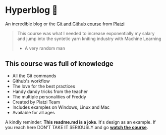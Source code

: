# Hyperblog 💚
An incredible blog or the [Git and Github course](https://platzi.com/cursos/git-github/ " Git and Github course") from [Platzi](https://platzi.com/ "Platzi")
> This course was what I needed to increase exponentially my salary and jump into the syntetic yarn kniting industry with Machine Learning
> - A very random man

## This course was full of knowledge
* All the Git commands
* Github's workflow
* The love for the best practices
* Handy dandy tricks from the teacher
* The multiple personalities of Freddy
* Created by Platzi Team
* Includes examples on Windows, Linux and Mac
* Available for all ages

A kindly reminder: **This readme.md is a joke**.  It's design as an example. If you reach here DON'T TAKE IT SERIOUSLY and go [**watch the course**](https://platzi.com/cursos/git-github/ "watch the course").